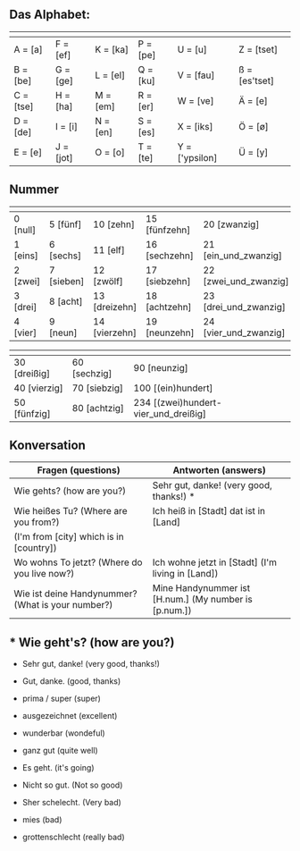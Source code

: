 ## Das Alphabet:
| []()      | []()      | []()     | []()     | []()           | []()          | 
| --------- | --------- | -------- | -------- | -------------- | ------------- |
| A = [a]   | F = [ef]  | K = [ka] | P = [pe] | U = [u]        | Z = [tset]    |
| B = [be]  | G = [ge]  | L = [el] | Q = [ku] | V = [fau]      | ß = [es'tset] |
| C = [tse] | H = [ha]  | M = [em] | R = [er] | W = [ve]       | Ä = [e]       |
| D = [de]  | I = [i]   | N = [en] | S = [es] | X = [iks]      | Ö = [ø]       |
| E = [e]   | J = [jot] | O = [o]  | T = [te] | Y = ['ypsilon] | Ü = [y]       |

## Nummer
| []()     | []()       | []()          | []()          | []()                    | []()                    | 
| -------- | ---------- | ------------- | ------------- | ----------------------- | ----------------------- |
| 0 [null] | 5 [fünf]   | 10 [zehn]     | 15 [fünfzehn] | 20 [zwanzig]            | 25 [fünf_und_zwanzig]   |
| 1 [eins] | 6 [sechs]  | 11 [elf]      | 16 [sechzehn] | 21 [ein_und_zwanzig]    | 26 [sechs_und_zwanzig]  |
| 2 [zwei] | 7 [sieben] | 12 [zwölf]    | 17 [siebzehn] | 22 [zwei_und_zwanzig]   | 27 [sieben_und_zwanzig] |
| 3 [drei] | 8 [acht]   | 13 [dreizehn] | 18 [achtzehn] | 23 [drei_und_zwanzig]   | 28 [acht_und_zwanzig]   |
| 4 [vier] | 9 [neun]   | 14 [vierzehn] | 19 [neunzehn] | 24 [vier_und_zwanzig]   | 29 [neun_und_zwanzig]   |

| []()         | []()         | []()                                 |
| ------------ | ------------ | ------------------------------------ |
| 30 [dreißig] | 60 [sechzig] | 90 [neunzig]                         |
| 40 [vierzig] | 70 [siebzig] | 100 [(ein)hundert]                   |
| 50 [fünfzig] | 80 [achtzig] | 234 [(zwei)hundert-vier_und_dreißig] |

## Konversation
| Fragen (questions)                                | Antworten (answers)                                  |
| ------------------------------------------------- | ---------------------------------------------------- |
| Wie gehts? (how are you?)                         | Sehr gut, danke! (very good, thanks!) \*             |
| Wie heißes Tu? (Where are you from?)              | Ich  heiß in [Stadt] dat ist in [Land]               
                                                      (I'm from [city] which is in [country])              |
| Wo wohns To jetzt? (Where do you live now?)       | Ich wohne jetzt in [Stadt] (I'm living in [Land])    |
| Wie ist deine Handynummer? (What is your number?) | Mine Handynummer ist [H.num.] (My number is [p.num.])|


## * Wie geht's? (how are you?)
* Sehr gut, danke! (very good, thanks!)
* Gut, danke. (good, thanks)
* prima / super (super)
* ausgezeichnet (excellent)
* wunderbar (wondeful)
* ganz gut (quite well)

* Es geht. (it's going)

* Nicht so gut. (Not so good)
* Sher schelecht. (Very bad)
* mies (bad)
* grottenschlecht (really bad)
